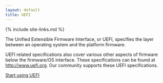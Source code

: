 ```yaml
---
layout: default
title: UEFI
---
```

{% include site-links.md %}

The Unified Extensible Firmware Interface, or UEFI, specifies the
layer between an operating system and the platform firmware.

UEFI related specifications also cover various other aspects of
firmware below the firmware/OS interface. These specifications can be
found at <http://www.uefi.org>. Our community supports these UEFI
specifications.

[Start using UEFI]({{wiki}}/start-using-UEFI)
